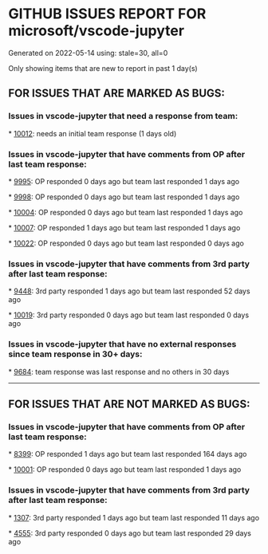 
# GITHUB ISSUES REPORT FOR microsoft/vscode-jupyter


Generated on 2022-05-14 using: stale=30, all=0


Only showing items that are new to report in past 1 day(s)


## FOR ISSUES THAT ARE MARKED AS BUGS:


### Issues in vscode-jupyter that need a response from team:


\* [10012](https://github.com/microsoft/vscode-jupyter/issues/10012 "Cannot open Data Viewer in debug mode [UriError]"): needs an initial team response (1 days old)

### Issues in vscode-jupyter that have comments from OP after last team response:


\* [9995](https://github.com/microsoft/vscode-jupyter/issues/9995 "Magic installs cause imports to return `ModuleNotFoundError`"): OP responded 0 days ago but team last responded 1 days ago

\* [9998](https://github.com/microsoft/vscode-jupyter/issues/9998 "Closing Interactive window opens terminal"): OP responded 0 days ago but team last responded 1 days ago

\* [10004](https://github.com/microsoft/vscode-jupyter/issues/10004 "The help pop up does not show up for method chains"): OP responded 0 days ago but team last responded 1 days ago

\* [10007](https://github.com/microsoft/vscode-jupyter/issues/10007 "View in Data Viewer No Longer Working"): OP responded 1 days ago but team last responded 1 days ago

\* [10022](https://github.com/microsoft/vscode-jupyter/issues/10022 "Enter not working for local jupyter instance specification"): OP responded 0 days ago but team last responded 0 days ago

### Issues in vscode-jupyter that have comments from 3rd party after last team response:


\* [9448](https://github.com/microsoft/vscode-jupyter/issues/9448 "Notebook outline should only list the title, not all the markdown contents"): 3rd party responded 1 days ago but team last responded 52 days ago

\* [10019](https://github.com/microsoft/vscode-jupyter/issues/10019 "VS Code window hangs on notebook imports"): 3rd party responded 0 days ago but team last responded 0 days ago

### Issues in vscode-jupyter that have no external responses since team response in 30+ days:


\* [9684](https://github.com/microsoft/vscode-jupyter/issues/9684 "Support multiple remote servers"): team response was last response and no others in 30 days

---

## FOR ISSUES THAT ARE NOT MARKED AS BUGS:


### Issues in vscode-jupyter that have comments from OP after last team response:


\* [8399](https://github.com/microsoft/vscode-jupyter/issues/8399 "Adding pre-defined HTML boxes as in Jupyter Notebook."): OP responded 1 days ago but team last responded 164 days ago

\* [10001](https://github.com/microsoft/vscode-jupyter/issues/10001 "Improve rendering of variables view"): OP responded 0 days ago but team last responded 1 days ago

### Issues in vscode-jupyter that have comments from 3rd party after last team response:


\* [1307](https://github.com/microsoft/vscode-jupyter/issues/1307 "Contextual help"): 3rd party responded 1 days ago but team last responded 11 days ago

\* [4555](https://github.com/microsoft/vscode-jupyter/issues/4555 "Auto refresh imports (support %autoreload magic) "): 3rd party responded 0 days ago but team last responded 29 days ago
